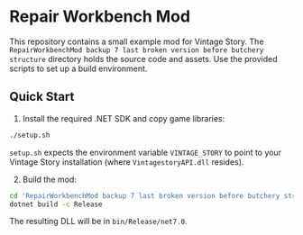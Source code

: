 # Repair Workbench Mod

This repository contains a small example mod for Vintage Story. The `RepairWorkbenchMod backup 7 last broken version before butchery structure` directory holds the source code and assets. Use the provided scripts to set up a build environment.

## Quick Start

1. Install the required .NET SDK and copy game libraries:

```bash
./setup.sh
```

`setup.sh` expects the environment variable `VINTAGE_STORY` to point to your Vintage Story installation (where `VintagestoryAPI.dll` resides).

2. Build the mod:

```bash
cd 'RepairWorkbenchMod backup 7 last broken version before butchery structure'
dotnet build -c Release
```

The resulting DLL will be in `bin/Release/net7.0`.
